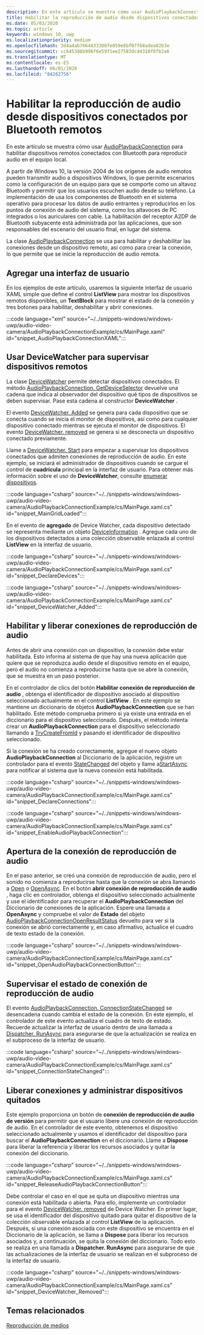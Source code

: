 ```yaml
---
description: En este artículo se muestra cómo usar AudioPlaybackConnection para habilitar dispositivos remotos conectados con Bluetooth para reproducir audio en el equipo local.
title: Habilitar la reproducción de audio desde dispositivos conectados por Bluetooth remotos
ms.date: 05/03/2020
ms.topic: article
keywords: windows 10, uwp
ms.localizationpriority: medium
ms.openlocfilehash: 3d4a4ab7664833308fe059e8bf07f68adea82b3e
ms.sourcegitcommit: cc645386b996f6e59f1ee27583dcd4310f8fb2a6
ms.translationtype: MT
ms.contentlocale: es-ES
ms.lasthandoff: 06/01/2020
ms.locfileid: "84262756"
---
```

# <a name="enable-audio-playback-from-remote-bluetooth-connected-devices"></a>Habilitar la reproducción de audio desde dispositivos conectados por Bluetooth remotos

En este artículo se muestra cómo usar [AudioPlaybackConnection](/uwp/api/windows.media.audio.audioplaybackconnection) para habilitar dispositivos remotos conectados con Bluetooth para reproducir audio en el equipo local.

A partir de Windows 10, la versión 2004 de los orígenes de audio remotos pueden transmitir audio a dispositivos Windows, lo que permite escenarios como la configuración de un equipo para que se comporte como un altavoz Bluetooth y permitir que los usuarios escuchen audio desde su teléfono. La implementación de usa los componentes de Bluetooth en el sistema operativo para procesar los datos de audio entrantes y reproducirlos en los puntos de conexión de audio del sistema, como los altavoces de PC integrados o los auriculares con cable. La habilitación del receptor A2DP de Bluetooth subyacente está administrada por las aplicaciones, que son responsables del escenario del usuario final, en lugar del sistema.

La clase [AudioPlaybackConnection](/uwp/api/windows.media.audio.audioplaybackconnection) se usa para habilitar y deshabilitar las conexiones desde un dispositivo remoto, así como para crear la conexión, lo que permite que se inicie la reproducción de audio remota.

## <a name="add-a-user-interface"></a>Agregar una interfaz de usuario

En los ejemplos de este artículo, usaremos la siguiente interfaz de usuario XAML simple que define el control **ListView** para mostrar los dispositivos remotos disponibles, un **TextBlock** para mostrar el estado de la conexión y tres botones para habilitar, deshabilitar y abrir conexiones.

:::code language="xml" source="~/../snippets-windows/windows-uwp/audio-video-camera/AudioPlaybackConnectionExample/cs/MainPage.xaml" id="snippet_AudioPlaybackConnectionXAML":::

## <a name="use-devicewatcher-to-monitor-for-remote-devices"></a>Usar DeviceWatcher para supervisar dispositivos remotos

La clase [DeviceWatcher](/uwp/api/windows.devices.enumeration.devicewatcher) permite detectar dispositivos conectados. El método [AudioPlaybackConnection. GetDeviceSelector](/uwp/api/windows.media.audio.audioplaybackconnection.getdeviceselector) devuelve una cadena que indica al observador del dispositivo qué tipos de dispositivos se deben supervisar. Pase esta cadena al constructor **DeviceWatcher** . 

El evento [DeviceWatcher. Added](/uwp/api/windows.devices.enumeration.devicewatcher.added) se genera para cada dispositivo que se conecta cuando se inicia el monitor de dispositivos, así como para cualquier dispositivo conectado mientras se ejecuta el monitor de dispositivos. El evento [DeviceWatcher. removed](/uwp/api/windows.devices.enumeration.devicewatcher.removed) se genera si se desconecta un dispositivo conectado previamente. 

Llame a [DeviceWatcher. Start](/uwp/api/windows.devices.enumeration.devicewatcher.start) para empezar a supervisar los dispositivos conectados que admiten conexiones de reproducción de audio. En este ejemplo, se iniciará el administrador de dispositivos cuando se cargue el control de **cuadrícula** principal en la interfaz de usuario. Para obtener más información sobre el uso de **DeviceWatcher**, consulte [enumerar dispositivos](/windows/uwp/devices-sensors/enumerate-devices).

:::code language="csharp" source="~/../snippets-windows/windows-uwp/audio-video-camera/AudioPlaybackConnectionExample/cs/MainPage.xaml.cs" id="snippet_MainGridLoaded":::


En el evento de **agregado** de Device Watcher, cada dispositivo detectado se representa mediante un objeto [DeviceInformation](/uwp/api/Windows.Devices.Enumeration.DeviceInformation) . Agregue cada uno de los dispositivos detectados a una colección observable enlazada al control **ListView** en la interfaz de usuario.

:::code language="csharp" source="~/../snippets-windows/windows-uwp/audio-video-camera/AudioPlaybackConnectionExample/cs/MainPage.xaml.cs" id="snippet_DeclareDevices":::


:::code language="csharp" source="~/../snippets-windows/windows-uwp/audio-video-camera/AudioPlaybackConnectionExample/cs/MainPage.xaml.cs" id="snippet_DeviceWatcher_Added":::


## <a name="enable-and-release-audio-playback-connections"></a>Habilitar y liberar conexiones de reproducción de audio

Antes de abrir una conexión con un dispositivo, la conexión debe estar habilitada. Esto informa al sistema de que hay una nueva aplicación que quiere que se reproduzca audio desde el dispositivo remoto en el equipo, pero el audio no comienza a reproducirse hasta que se abre la conexión, que se muestra en un paso posterior.

En el controlador de clics del botón **Habilitar conexión de reproducción de audio** , obtenga el identificador de dispositivo asociado al dispositivo seleccionado actualmente en el control **ListView** . En este ejemplo se mantiene un diccionario de objetos **AudioPlaybackConnection** que se han habilitado. Este método comprueba primero si ya existe una entrada en el diccionario para el dispositivo seleccionado. Después, el método intenta crear un **AudioPlaybackConnection** para el dispositivo seleccionado llamando a [TryCreateFromId](/uwp/api/windows.media.audio.audioplaybackconnection.trycreatefromid) y pasando el identificador de dispositivo seleccionado. 

Si la conexión se ha creado correctamente, agregue el nuevo objeto **AudioPlaybackConnection** al Diccionario de la aplicación, registre un controlador para el evento [StateChanged](/uwp/api/windows.media.audio.audioplaybackconnection.statechanged) del objeto y llame a[StartAsync](/uwp/api/windows.media.audio.audioplaybackconnection.startasync) para notificar al sistema que la nueva conexión está habilitada. 

:::code language="csharp" source="~/../snippets-windows/windows-uwp/audio-video-camera/AudioPlaybackConnectionExample/cs/MainPage.xaml.cs" id="snippet_DeclareConnections":::

:::code language="csharp" source="~/../snippets-windows/windows-uwp/audio-video-camera/AudioPlaybackConnectionExample/cs/MainPage.xaml.cs" id="snippet_EnableAudioPlaybackConnection":::


## <a name="open-the-audio-playback-connection"></a>Apertura de la conexión de reproducción de audio

En el paso anterior, se creó una conexión de reproducción de audio, pero el sonido no comienza a reproducirse hasta que la conexión se abra llamando a [Open](/uwp/api/windows.media.audio.audioplaybackconnection.open) o [OpenAsync](/uwp/api/windows.media.audio.audioplaybackconnection.openasync). En el botón **abrir conexión de reproducción de audio** , haga clic en controlador, obtenga el dispositivo seleccionado actualmente y use el identificador para recuperar el **AudioPlaybackConnection** del Diccionario de conexiones de la aplicación. Espere una llamada a **OpenAsync** y compruebe el valor de **Estado** del objeto [AudioPlaybackConnectionOpenResultStatus](/uwp/api/windows.media.audio.audioplaybackconnectionopenresult) devuelto para ver si la conexión se abrió correctamente y, en caso afirmativo, actualice el cuadro de texto estado de la conexión.


:::code language="csharp" source="~/../snippets-windows/windows-uwp/audio-video-camera/AudioPlaybackConnectionExample/cs/MainPage.xaml.cs" id="snippet_OpenAudioPlaybackConnectionButton":::

## <a name="monitor-audio-playback-connection-state"></a>Supervisar el estado de conexión de reproducción de audio

El evento [AudioPlaybackConnection. ConnectionStateChanged](/uwp/api/windows.media.audio.audioplaybackconnection.statechanged) se desencadena cuando cambia el estado de la conexión. En este ejemplo, el controlador de este evento actualiza el cuadro de texto de estado. Recuerde actualizar la interfaz de usuario dentro de una llamada a [Dispatcher. RunAsync](/uwp/api/windows.ui.core.coredispatcher.runasync) para asegurarse de que la actualización se realiza en el subproceso de la interfaz de usuario.

:::code language="csharp" source="~/../snippets-windows/windows-uwp/audio-video-camera/AudioPlaybackConnectionExample/cs/MainPage.xaml.cs" id="snippet_ConnectionStateChanged":::

## <a name="release-connections-and-handle-removed-devices"></a>Liberar conexiones y administrar dispositivos quitados

Este ejemplo proporciona un botón de **conexión de reproducción de audio de versión** para permitir que el usuario libere una conexión de reproducción de audio. En el controlador de este evento, obtenemos el dispositivo seleccionado actualmente y usamos el identificador del dispositivo para buscar el **AudioPlaybackConnection** en el diccionario. Llame a **Dispose** para liberar la referencia y liberar los recursos asociados y quitar la conexión del diccionario.

:::code language="csharp" source="~/../snippets-windows/windows-uwp/audio-video-camera/AudioPlaybackConnectionExample/cs/MainPage.xaml.cs" id="snippet_ReleaseAudioPlaybackConnectionButton":::

Debe controlar el caso en el que se quita un dispositivo mientras una conexión está habilitada o abierta. Para ello, implemente un controlador para el evento [DeviceWatcher. removed](/uwp/api/windows.devices.enumeration.devicewatcher.removed) de Device Watcher. En primer lugar, se usa el identificador del dispositivo quitado para quitar el dispositivo de la colección observable enlazada al control **ListView** de la aplicación. Después, si una conexión asociada con este dispositivo se encuentra en el Diccionario de la aplicación, se llama a **Dispose** para liberar los recursos asociados y, a continuación, se quita la conexión del diccionario. Todo esto se realiza en una llamada a **Dispatcher. RunAsync** para asegurarse de que las actualizaciones de la interfaz de usuario se realizan en el subproceso de la interfaz de usuario.

:::code language="csharp" source="~/../snippets-windows/windows-uwp/audio-video-camera/AudioPlaybackConnectionExample/cs/MainPage.xaml.cs" id="snippet_DeviceWatcher_Removed":::

## <a name="related-topics"></a>Temas relacionados

[Reproducción de medios](media-playback.md)


 




